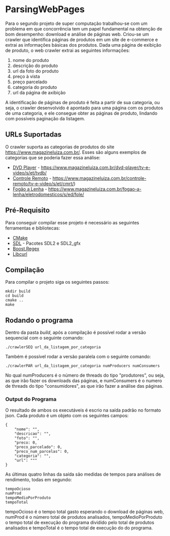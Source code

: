 # ParsingWebPages

Para o segundo projeto de super computação trabalhou-se com um problema em que concorrência tem um papel fundamental na obtenção de bom desempenho: download e análise de páginas web. Criou-se um crawler que identifica páginas de produtos em um site de e-commerce e extrai as informações básicas dos produtos.
Dada uma página de exibição de produto, o web crawler extrai as seguintes informações:

1. nome do produto
2. descrição do produto
3. url da foto do produto
4. preço à vista 
5. preço parcelado
6. categoria do produto
7. url da página de axibição

A identificação de páginas de produto é feita a partir de sua categoria, ou seja, o crawler desenvolvido é apontado para uma página com os produtos de uma categoria, e ele consegue obter as páginas de produto, lindando com possíveis paginação da listagem.

## URLs Suportadas

O crawler suporta as categorias de produtos do site https://www.magazineluiza.com.br/. Esses são alguns exemplos de categorias que se poderia fazer essa análise:

* [DVD Player](https://www.magazineluiza.com.br/dvd-player/tv-e-video/s/et/tvdb/) - https://www.magazineluiza.com.br/dvd-player/tv-e-video/s/et/tvdb/
* [Controle Remoto](https://www.magazineluiza.com.br/controle-remoto/tv-e-video/s/et/cmrt/) - https://www.magazineluiza.com.br/controle-remoto/tv-e-video/s/et/cmrt/)
* [Fogão a Lenha](https://www.magazineluiza.com.br/fogao-a-lenha/eletrodomesticos/s/ed/fole/) - https://www.magazineluiza.com.br/fogao-a-lenha/eletrodomesticos/s/ed/fole/


## Pré-Requisito

Para conseguir compilar esse projeto é necessário as seguintes ferramentas e bibliotecas:

* [CMake](https://cmake.org/)
* [SDL](https://www.libsdl.org/) - Pacotes SDL2 e SDL2_gfx 
* [Boost.Regex](https://www.boost.org/doc/libs/1_66_0/libs/regex/doc/html/index.html)
* [Libcurl](https://curl.haxx.se/libcurl/)

## Compilação

Para compilar o projeto siga os seguintes passos:

```
mkdir build
cd build
cmake ..
make
```

## Rodando o programa

Dentro da pasta _build_, após a compilação é possível rodar a versão sequencial com o seguinte comando:
```
./crawlerSEQ url_da_listagem_por_categoria
```
Também é possível rodar a versão paralela com o seguinte comando: 
```
./crawlerPAR url_da_listagem_por_categoria numProducers numConsumers
```
No qual numProducers é o número de threads do tipo "produtores", ou seja, as que irão fazer os downloads das páginas, e numConsumers é o numero de threads do tipo "consumidores", as que irão fazer a análise das páginas.

### Output do Programa

O resultado de ambos os executáveis é escrio na saída padrão no formato json. Cada produto é um objeto com os seguintes campos: 

```
{
    "nome": "",
    "descricao": "",
    "foto": "",
    "preco: 0,
    "preco_parcelado": 0,
    "preco_num_parcelas": 0,
    "categoria": "",
    "url": """
}
```
As últimas quatro linhas da saída são medidas de tempos para análises de rendimento, todas em segundo:
```
tempoOcioso
numProd
tempoMedioPorProduto
tempoTotal 
```
tempoOcioso é o tempo total gasto esperando o download de páginas web, numProd é o número total de produtos analisados, tempoMedioPorProduto o tempo total de execução do programa dividido pelo total de produtos analisados e tempoTotal é o tempo total de execução do do programa.
